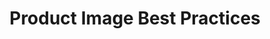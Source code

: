 ---
title: Product Image Best Practices
description: Advise on the best way to create product imagery for your store.
---
